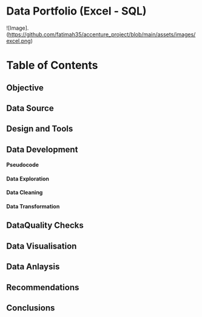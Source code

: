 # Data Portfolio (Excel - SQL)

![Image].(https://github.com/fatimah35/accenture_project/blob/main/assets/images/excel.png)




# Table of Contents
## Objective
## Data Source
## Design and Tools
## Data Development
#### Pseudocode
#### Data Exploration
#### Data Cleaning
#### Data Transformation
## DataQuality Checks
## Data Visualisation
## Data Anlaysis
## Recommendations
## Conclusions
